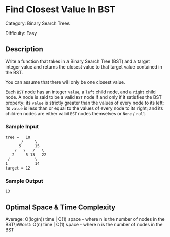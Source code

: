 # Find Closest Value In BST

Category: Binary Search Trees

Difficulty: Easy

## Description

Write a function that takes in a Binary Search Tree (BST) and a target integer
value and returns the closest value to that target value contained in the BST.


You can assume that there will only be one closest value.

Each `BST` node has an integer `value`, a
`left` child node, and a `right` child node. A node is
said to be a valid `BST` node if and only if it satisfies the BST
property: its `value` is strictly greater than the values of every
node to its left; its `value` is less than or equal to the values
of every node to its right; and its children nodes are either valid
`BST` nodes themselves or `None` / `null`.


### Sample Input
```
tree =   10
       /     \
      5      15
    /   \   /   \
   2     5 13   22
 /           \
1            14
target = 12
```

### Sample Output
```
13
```

## Optimal Space & Time Complexity

Average: O(log(n)) time | O(1) space - where n is the number of nodes in the BST\nWorst: O(n) time | O(1) space - where n is the number of nodes in the BST
